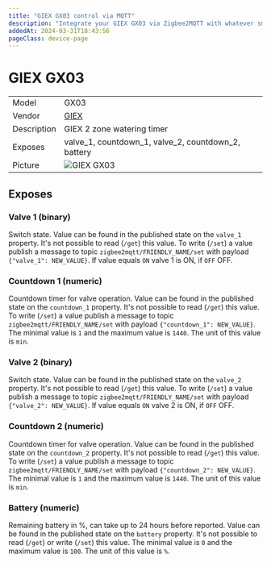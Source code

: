 ```yaml
---
title: "GIEX GX03 control via MQTT"
description: "Integrate your GIEX GX03 via Zigbee2MQTT with whatever smart home infrastructure you are using without the vendor's bridge or gateway."
addedAt: 2024-03-31T18:43:56
pageClass: device-page
---
```


<!-- !!!! -->
<!-- ATTENTION: This file is auto-generated through docgen! -->
<!-- You can only edit the "Notes"-Section between the two comment lines "Notes BEGIN" and "Notes END". -->
<!-- Do not use h1 or h2 heading within "## Notes"-Section. -->
<!-- !!!! -->

# GIEX GX03

|     |     |
|-----|-----|
| Model | GX03  |
| Vendor  | [GIEX](/supported-devices/#v=GIEX)  |
| Description | GIEX 2 zone watering timer |
| Exposes | valve_1, countdown_1, valve_2, countdown_2, battery |
| Picture | ![GIEX GX03](https://www.zigbee2mqtt.io/images/devices/GX03.png) |


<!-- Notes BEGIN: You can edit here. Add "## Notes" headline if not already present. -->


<!-- Notes END: Do not edit below this line -->




## Exposes

### Valve 1 (binary)
Switch state.
Value can be found in the published state on the `valve_1` property.
It's not possible to read (`/get`) this value.
To write (`/set`) a value publish a message to topic `zigbee2mqtt/FRIENDLY_NAME/set` with payload `{"valve_1": NEW_VALUE}`.
If value equals `ON` valve 1 is ON, if `OFF` OFF.

### Countdown 1 (numeric)
Countdown timer for valve operation.
Value can be found in the published state on the `countdown_1` property.
It's not possible to read (`/get`) this value.
To write (`/set`) a value publish a message to topic `zigbee2mqtt/FRIENDLY_NAME/set` with payload `{"countdown_1": NEW_VALUE}`.
The minimal value is `1` and the maximum value is `1440`.
The unit of this value is `min`.

### Valve 2 (binary)
Switch state.
Value can be found in the published state on the `valve_2` property.
It's not possible to read (`/get`) this value.
To write (`/set`) a value publish a message to topic `zigbee2mqtt/FRIENDLY_NAME/set` with payload `{"valve_2": NEW_VALUE}`.
If value equals `ON` valve 2 is ON, if `OFF` OFF.

### Countdown 2 (numeric)
Countdown timer for valve operation.
Value can be found in the published state on the `countdown_2` property.
It's not possible to read (`/get`) this value.
To write (`/set`) a value publish a message to topic `zigbee2mqtt/FRIENDLY_NAME/set` with payload `{"countdown_2": NEW_VALUE}`.
The minimal value is `1` and the maximum value is `1440`.
The unit of this value is `min`.

### Battery (numeric)
Remaining battery in %, can take up to 24 hours before reported.
Value can be found in the published state on the `battery` property.
It's not possible to read (`/get`) or write (`/set`) this value.
The minimal value is `0` and the maximum value is `100`.
The unit of this value is `%`.

